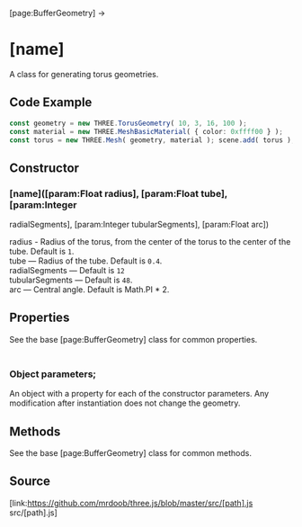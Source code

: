 [page:BufferGeometry] →

# [name]

A class for generating torus geometries.

## Code Example

  
```ts  
const geometry = new THREE.TorusGeometry( 10, 3, 16, 100 );  
const material = new THREE.MeshBasicMaterial( { color: 0xffff00 } );  
const torus = new THREE.Mesh( geometry, material ); scene.add( torus );  
```  

## Constructor

###  [name]([param:Float radius], [param:Float tube], [param:Integer
radialSegments], [param:Integer tubularSegments], [param:Float arc])

radius - Radius of the torus, from the center of the torus to the center of
the tube. Default is `1`.  
tube — Radius of the tube. Default is `0.4`.  
radialSegments — Default is `12`  
tubularSegments — Default is `48`.  
arc — Central angle. Default is Math.PI * 2.

## Properties

See the base [page:BufferGeometry] class for common properties.

### <br/> Object parameters; <br/>

An object with a property for each of the constructor parameters. Any
modification after instantiation does not change the geometry.

## Methods

See the base [page:BufferGeometry] class for common methods.

## Source

[link:https://github.com/mrdoob/three.js/blob/master/src/[path].js
src/[path].js]

